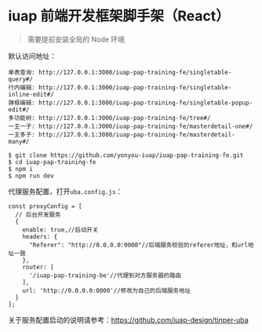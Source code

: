
# iuap 前端开发框架脚手架（React）


> 需要提前安装全局的 Node 环境

默认访问地址：

```
单表查询: http://127.0.0.1:3000/iuap-pap-training-fe/singletable-query#/
行内编辑: http://127.0.0.1:3000/iuap-pap-training-fe/singletable-inline-edit#/
弹框编辑: http://127.0.0.1:3000/iuap-pap-training-fe/singletable-popup-edit#/
多功能树: http://127.0.0.1:3000/iuap-pap-training-fe/tree#/
一主一子: http://127.0.0.1:3000/iuap-pap-training-fe/masterdetail-one#/
一主多子: http://127.0.0.1:3000/iuap-pap-training-fe/masterdetail-many#/
```

```
$ git clone https://github.com/yonyou-iuap/iuap-pap-training-fe.git
$ cd iuap-pap-training-fe
$ npm i
$ npm run dev
```


代理服务配置，打开`uba.config.js`：

```
const proxyConfig = [
  // 后台开发服务
  {
    enable: true,//启动开关
    headers: {
      "Referer": "http://0.0.0.0:0000"//后端服务校验的referer地址，和url地址一致
    },
    router: [
      '/iuap-pap-training-be'//代理到对方服务器的路由
    ],
    url: 'http://0.0.0.0:0000'//修改为自己的后端服务地址
  }
];
```

关于服务配置启动的说明请参考：https://github.com/iuap-design/tinper-uba



